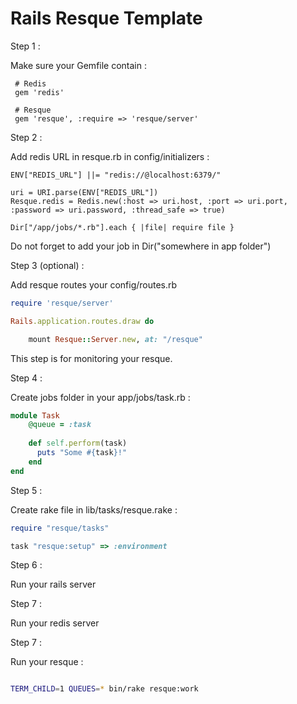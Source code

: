 # Rails Resque Template

Step 1 :

Make sure your Gemfile contain :


```Gemfile
 # Redis
 gem 'redis'
 
 # Resque
 gem 'resque', :require => 'resque/server'
```
 
Step 2 :

Add redis URL in resque.rb in config/initializers :


```Gemfile
ENV["REDIS_URL"] ||= "redis://@localhost:6379/"

uri = URI.parse(ENV["REDIS_URL"])
Resque.redis = Redis.new(:host => uri.host, :port => uri.port, :password => uri.password, :thread_safe => true)

Dir["/app/jobs/*.rb"].each { |file| require file }
```

Do not forget to add your job in Dir("somewhere in app folder")


Step 3 (optional) :

Add resque routes your config/routes.rb

```Ruby
require 'resque/server'

Rails.application.routes.draw do

	mount Resque::Server.new, at: "/resque"
```

This step is for monitoring your resque.


Step 4 :

Create jobs folder in your app/jobs/task.rb :


```Ruby
module Task
	@queue = :task
 	
    def self.perform(task)
      puts "Some #{task}!"
  	end
end
```

Step 5 :

Create rake file in lib/tasks/resque.rake :

```rake
require "resque/tasks"

task "resque:setup" => :environment
```

Step 6 :

Run your rails server 

Step 7 :

Run your redis server


Step 7 :

Run your resque :

```bash 

TERM_CHILD=1 QUEUES=* bin/rake resque:work

```



